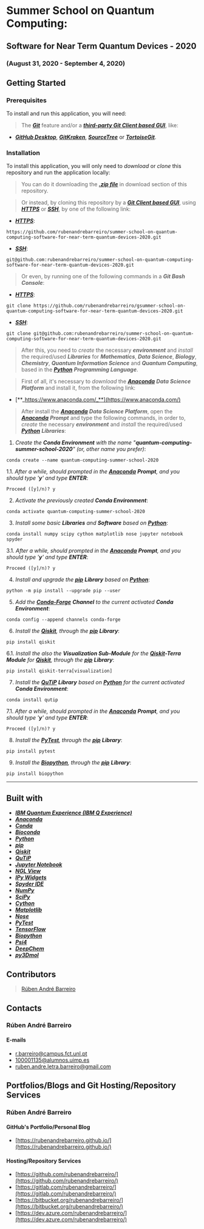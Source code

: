 # Summer School on Quantum Computing:
## Software for Near Term Quantum Devices - 2020
### (August 31, 2020 - September 4, 2020)

## Getting Started

### Prerequisites
To install and run this application, you will need:
> The [**_Git_**](https://git-scm.com/) feature and/or a [**_third-party Git Client based GUI_**](https://git-scm.com/downloads/guis/), like:
* [**_GitHub Desktop_**](https://desktop.github.com/), [**_GitKraken_**](https://www.gitkraken.com/), [**_SourceTree_**](https://www.sourcetreeapp.com/) or [**_TortoiseGit_**](https://tortoisegit.org/).

### Installation
To install this application, you will only need to _download_ or _clone_ this repository and run the application locally:

> You can do it downloading the [**_.zip file_**](https://github.com/rubenandrebarreiro/summer-school-on-quantum-computing-software-for-near-term-quantum-devices-2020/archive/master.zip) in download section of this repository.

> Or instead, by cloning this repository by a [**_Git Client based GUI_**](https://git-scm.com/downloads/guis), using [**_HTTPS_**](https://en.wikipedia.org/wiki/HTTPS) or [**_SSH_**](https://en.wikipedia.org/wiki/SSH_File_Transfer_Protocol), by one of the following link:
* [**_HTTPS_**](https://en.wikipedia.org/wiki/HTTPS):
```
https://github.com/rubenandrebarreiro/summer-school-on-quantum-computing-software-for-near-term-quantum-devices-2020.git
```
* [**_SSH_**](https://en.wikipedia.org/wiki/SSH_File_Transfer_Protocol):
```
git@github.com:rubenandrebarreiro/summer-school-on-quantum-computing-software-for-near-term-quantum-devices-2020.git
```

> Or even, by running one of the following commands in a **_Git Bash Console_**:
* [**_HTTPS_**](https://en.wikipedia.org/wiki/HTTPS):
```
git clone https://github.com/rubenandrebarreiro/gsummer-school-on-quantum-computing-software-for-near-term-quantum-devices-2020.git
```
* [**_SSH_**](https://en.wikipedia.org/wiki/SSH_File_Transfer_Protocol):
```
git clone git@github.com:rubenandrebarreiro/summer-school-on-quantum-computing-software-for-near-term-quantum-devices-2020.git
```

> After this, you need to _create_ the necessary **_environment_** and _install_ the required/used **_Libraries_** for **_Mathematics_**, **_Data Science_**, **_Biology_**, **_Chemistry_**, **_Quantum Information Science_** and **_Quantum Computing_**, based in the [**_Python_**](https://www.python.org/) **_Programming Language_**.

> First of all, it's necessary to _download_ the [**_Anaconda_**](https://www.anaconda.com/) **_Data Science Platform_** and install it, from the following link:
* [**_https://www.anaconda.com/_**](https://www.anaconda.com/)

> After install the [**_Anaconda_**](https://www.anaconda.com/) **_Data Science Platform_**, open the [**_Anaconda_**](https://www.anaconda.com/) **_Prompt_** and type the following commands, in order to, _create_ the necessary **_environment_** and _install_ the required/used [**_Python_**](https://www.python.org/) **_Libraries_**:

1. _Create the **Conda Environment** with the name "**quantum-computing-summer-school-2020**" (or, other name you prefer)_:
```
conda create --name quantum-computing-summer-school-2020
```
  1.1. _After a while, should prompted in the [**Anaconda**](https://www.anaconda.com/) **Prompt**, and you should type '**y**' and type **ENTER**_:
  ```
  Proceed ([y]/n)? y
  ```
2. _Activate the previously created **Conda Environment**_:
```
conda activate quantum-computing-summer-school-2020
```

3. _Install some basic **Libraries** and **Software** based on [**Python**](https://www.python.org/)_:
```
conda install numpy scipy cython matplotlib nose jupyter notebook spyder
```
  3.1. _After a while, should prompted in the [**Anaconda**](https://www.anaconda.com/) **Prompt**, and you should type '**y**' and type **ENTER**_:
  ```
  Proceed ([y]/n)? y
  ```
  
4. _Install and upgrade the [**pip**](https://pypi.org/project/pip/) **Library** based on [**Python**](https://www.python.org/)_:
```
python -m pip install --upgrade pip --user
```
 
5. _Add the [**Conda-Forge**](https://conda-forge.org/) **Channel** to the current activated **Conda Environment**_:
```
conda config --append channels conda-forge
```
  
6. _Install the [**Qiskit**](https://www.qiskit.org/), through the [**pip**](https://pypi.org/project/pip/) **Library**_:
```
pip install qiskit
```
  6.1. _Install the also the **Visualization Sub-Module** for the [**Qiskit**](https://www.qiskit.org/)**-Terra Module** for [**Qiskit**](https://www.qiskit.org/), through the [**pip**](https://pypi.org/project/pip/) **Library**_:
  ```
  pip install qiskit-terra[visualization]
  ```
 
7. _Install the [**QuTiP**](http://qutip.org/) **Library** based on [**Python**](https://www.python.org/) for the current activated **Conda Environment**_:
```
conda install qutip
```
  7.1. _After a while, should prompted in the [**Anaconda**](https://www.anaconda.com/) **Prompt**, and you should type '**y**' and type **ENTER**_:
  ```
  Proceed ([y]/n)? y
  ```

8. _Install the [**PyTest**](https://docs.pytest.org/en/stable/), through the [**pip**](https://pypi.org/project/pip/) **Library**_:
```
pip install pytest
```

9. _Install the [**Biopython**](https://biopython.org/), through the [**pip**](https://pypi.org/project/pip/) **Library**_:
```
pip install biopython
```
  
***

## Built with
* [**_IBM Quantum Experience (IBM Q Experience)_**](https://quantum-computing.ibm.com/)
* [**_Anaconda_**](https://www.anaconda.com/)
* [**_Conda_**](https://docs.conda.io/en/latest/)
* [**_Bioconda_**](https://bioconda.github.io/)
* [**_Python_**](https://www.python.org/)
* [**_pip_**](https://pypi.org/project/pip/)
* [**_Qiskit_**](https://qiskit.org/)
* [**_QuTiP_**](http://qutip.org/)
* [**_Jupyter Notebook_**](https://jupyter.org/)
* [**_NGL View_**](https://github.com/nglviewer/nglview)
* [**_IPy Widgets_**](https://ipywidgets.readthedocs.io/en/latest/)
* [**_Spyder IDE_**](https://www.spyder-ide.org/)
* [**_NumPy_**](https://numpy.org/)
* [**_SciPy_**](https://www.scipy.org/)
* [**_Cython_**](https://cython.org/)
* [**_Matplotlib_**](https://matplotlib.org/)
* [**_Nose_**](https://nose.readthedocs.io/en/latest/)
* [**_PyTest_**](https://docs.pytest.org/en/stable/)
* [**_TensorFlow_**](https://www.tensorflow.org/)
* [**_Biopython_**](https://biopython.org/)
* [**_Psi4_**](http://www.psicode.org/)
* [**_DeepChem_**](https://deepchem.io/)
* [**_py3Dmol_**](https://pypi.org/project/py3Dmol/)

## Contributors

> [Rúben André Barreiro](https://github.com/rubenandrebarreiro/)

## Contacts

### Rúben André Barreiro
#### E-mails
* [r.barreiro@campus.fct.unl.pt](mailto:r.barreiro@campus.fct.unl.pt)
* [100001135@alumnos.uimp.es](mailto:100001135@alumnos.uimp.es)
* [ruben.andre.letra.barreiro@gmail.com](mailto:ruben.andre.letra.barreiro@gmail.com)

## Portfolios/Blogs and Git Hosting/Repository Services

### Rúben André Barreiro
#### GitHub's Portfolio/Personal Blog
* [https://rubenandrebarreiro.github.io/](https://rubenandrebarreiro.github.io/)

#### Hosting/Repository Services
* [https://github.com/rubenandrebarreiro/](https://github.com/rubenandrebarreiro/)
* [https://gitlab.com/rubenandrebarreiro/](https://gitlab.com/rubenandrebarreiro/)
* [https://bitbucket.org/rubenandrebarreiro/](https://bitbucket.org/rubenandrebarreiro/)
* [https://dev.azure.com/rubenandrebarreiro/](https://dev.azure.com/rubenandrebarreiro/)
